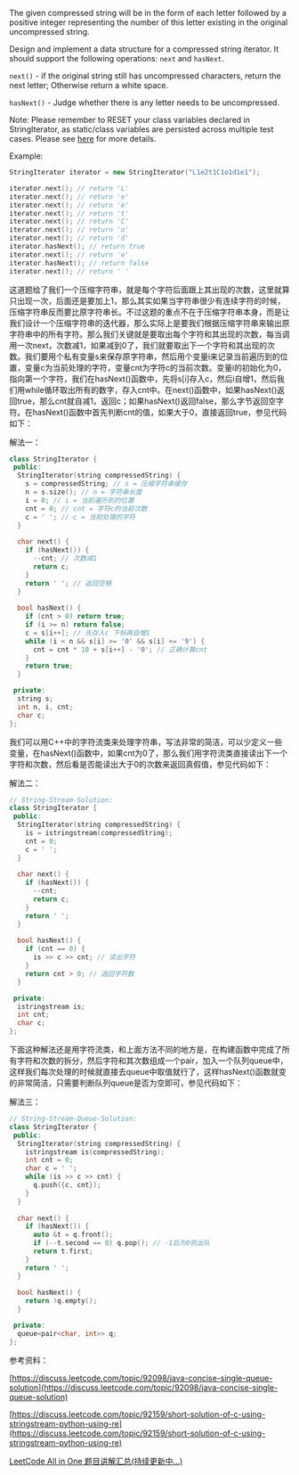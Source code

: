 The given compressed string will be in the form of each letter followed by a positive integer representing the number of this letter existing in the original uncompressed string.

Design and implement a data structure for a compressed string iterator. It should support the following operations: `next` and `hasNext`.

`next()` - if the original string still has uncompressed characters, return the next letter; Otherwise return a white space.

`hasNext()` - Judge whether there is any letter needs to be uncompressed.

Note: Please remember to RESET your class variables declared in StringIterator, as static/class variables are persisted across multiple test cases. Please see [here](https://leetcode.com/faq/#different-output) for more details.

Example:

```cpp
StringIterator iterator = new StringIterator("L1e2t1C1o1d1e1");

iterator.next(); // return 'L'
iterator.next(); // return 'e'
iterator.next(); // return 'e'
iterator.next(); // return 't'
iterator.next(); // return 'C'
iterator.next(); // return 'o'
iterator.next(); // return 'd'
iterator.hasNext(); // return true
iterator.next(); // return 'e'
iterator.hasNext(); // return false
iterator.next(); // return ' '
```

这道题给了我们一个压缩字符串，就是每个字符后面跟上其出现的次数，这里就算只出现一次，后面还是要加上1，那么其实如果当字符串很少有连续字符的时候，压缩字符串反而要比原字符串长。不过这题的重点不在于压缩字符串本身，而是让我们设计一个压缩字符串的迭代器，那么实际上是要我们根据压缩字符串来输出原字符串中的所有字符。那么我们关键就是要取出每个字符和其出现的次数，每当调用一次next，次数减1，如果减到0了，我们就要取出下一个字符和其出现的次数。我们要用个私有变量s来保存原字符串，然后用个变量i来记录当前遍历到的位置，变量c为当前处理的字符，变量cnt为字符c的当前次数。变量i的初始化为0，指向第一个字符，我们在hasNext()函数中，先将s\[i\]存入c，然后i自增1，然后我们用while循环取出所有的数字，存入cnt中。在next()函数中，如果hasNext()返回true，那么cnt就自减1，返回c；如果hasNext()返回false，那么字节返回空字符。在hasNext()函数中首先判断cnt的值，如果大于0，直接返回true，参见代码如下：

解法一：

```cpp
class StringIterator {
 public:
  StringIterator(string compressedString) {
    s = compressedString; // s = 压缩字符串缓存
    n = s.size(); // n = 字符串长度
    i = 0; // i = 当前遍历到的位置
    cnt = 0; // cnt = 字符c的当前次数
    c = ' '; // c = 当前处理的字符
  }
    
  char next() {
    if (hasNext()) {
      --cnt; // 次数减1
      return c;
    }
    return ' '; // 返回空格
  }
    
  bool hasNext() {
    if (cnt > 0) return true;
    if (i >= n) return false;
    c = s[i++]; // 先存入c 下标再自增1
    while (i < n && s[i] >= '0' && s[i] <= '9') {
      cnt = cnt * 10 + s[i++] - '0'; // 正确计算cnt
    }
    return true;
  }

 private:
  string s;
  int n, i, cnt;
  char c;
};
```

我们可以用C++中的字符流类来处理字符串，写法非常的简洁，可以少定义一些变量，在hasNext()函数中，如果cnt为0了，那么我们用字符流类直接读出下一个字符和次数，然后看是否能读出大于0的次数来返回真假值，参见代码如下：

解法二：

```cpp
// String-Stream-Solution:
class StringIterator {
 public:
  StringIterator(string compressedString) {
    is = istringstream(compressedString);
    cnt = 0;
    c = ' ';
  }
    
  char next() {
    if (hasNext()) {
      --cnt;
      return c;
    }
    return ' ';
  }
    
  bool hasNext() {
    if (cnt == 0) {
      is >> c >> cnt; // 读出字符
    }
    return cnt > 0; // 返回字符数
  }

 private:
  istringstream is;
  int cnt;
  char c;
};
```

下面这种解法还是用字符流类，和上面方法不同的地方是，在构建函数中完成了所有字符和次数的拆分，然后字符和其次数组成一个pair，加入一个队列queue中，这样我们每次处理的时候就直接去queue中取值就行了，这样hasNext()函数就变的非常简洁，只需要判断队列queue是否为空即可，参见代码如下：

解法三：

```cpp
// String-Stream-Queue-Solution:
class StringIterator {
 public:
  StringIterator(string compressedString) {
    istringstream is(compressedString);
    int cnt = 0;
    char c = ' ';
    while (is >> c >> cnt) {
      q.push({c, cnt});
    }
  }
    
  char next() {
    if (hasNext()) {
      auto &t = q.front();
      if (--t.second == 0) q.pop(); // -1后为0则出队
      return t.first;
    }
    return ' ';
  }
    
  bool hasNext() {
    return !q.empty();
  }

 private:
  queue<pair<char, int>> q;
};
```

参考资料：

[https://discuss.leetcode.com/topic/92098/java-concise-single-queue-solution](https://discuss.leetcode.com/topic/92098/java-concise-single-queue-solution)

[https://discuss.leetcode.com/topic/92159/short-solution-of-c-using-stringstream-python-using-re](https://discuss.leetcode.com/topic/92159/short-solution-of-c-using-stringstream-python-using-re)

[LeetCode All in One 题目讲解汇总(持续更新中...)](http://www.cnblogs.com/grandyang/p/4606334.html)
